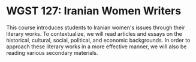 # WGST 127: Iranian Women Writers

This course introduces students to Iranian women's issues through their literary works. To contextualize, we will read articles and essays on the historical, cultural, social, political, and economic backgrounds. In order to approach these literary works in a more effective manner, we will also be reading various secondary materials.